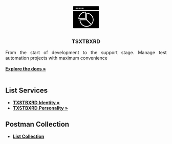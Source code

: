 <br/>
<p align="center">
  <a href="https://github.com/ItRealRew/TxstBxrd/tree/master">
    <img src="image\icon.png" alt="Logo" width="80" height="80">
  </a>

  <h3 align="center">TSXTBXRD</h3>

  <p align="justify">
    From the start of development to the support stage. Manage test automation projects with maximum convenience
    <br/>
    <br/>
    <a href="https://github.com/ItRealRew/TxstBxrd/tree/Analytical/Documentation"><strong>Explore the docs »</strong></a>
    <br/>
    <br/>
  </p>
</p>

## List Services

* <a href="https://github.com/ItRealRew/TxstBxrd/tree/master/TXSTBXRD/TXTBXRD-SERVICES/IDENTITY-SERVICE"><strong>TXSTBXRD.Identity         »</strong></a>
* <a href="https://github.com/ItRealRew/TxstBxrd/tree/master/TXSTBXRD/TXTBXRD-SERVICES/EVENT-SERVICE"><strong>TXSTBXRD.Personality            »</strong></a>

## Postman Collection 

* <a href="https://github.com/ItRealRew/TxstBxrd/tree/master/TXSTBXRD/POSTMAN-COLLECTION"><strong>List Collection</strong></a>
